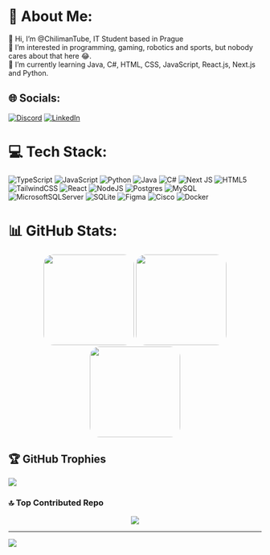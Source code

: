 # 💫 About Me:
👋 Hi, I’m @ChilimanTube, IT Student based in Prague<br>👀 I’m interested in programming, gaming, robotics and sports, but nobody cares about that here 😂.<br>🌱 I’m currently learning Java, C#, HTML, CSS, JavaScript, React.js, Next.js and Python.


## 🌐 Socials:
[![Discord](https://img.shields.io/badge/Discord-%237289DA.svg?logo=discord&logoColor=white)](https://discord.gg/AKBhAKRmQs) [![LinkedIn](https://img.shields.io/badge/LinkedIn-%230077B5.svg?logo=linkedin&logoColor=white)](https://linkedin.com/in/kralvojtech)

# 💻 Tech Stack:
![TypeScript](https://img.shields.io/badge/typescript-%23007ACC.svg?style=for-the-badge&logo=typescript&logoColor=white) ![JavaScript](https://img.shields.io/badge/javascript-%23323330.svg?style=for-the-badge&logo=javascript&logoColor=%23F7DF1E) ![Python](https://img.shields.io/badge/python-3670A0?style=for-the-badge&logo=python&logoColor=ffdd54) ![Java](https://img.shields.io/badge/java-%23ED8B00.svg?style=for-the-badge&logo=openjdk&logoColor=white) ![C#](https://img.shields.io/badge/c%23-%23239120.svg?style=for-the-badge&logo=csharp&logoColor=white) ![Next JS](https://img.shields.io/badge/Next-black?style=for-the-badge&logo=next.js&logoColor=white) ![HTML5](https://img.shields.io/badge/html5-%23E34F26.svg?style=for-the-badge&logo=html5&logoColor=white) ![TailwindCSS](https://img.shields.io/badge/tailwindcss-%2338B2AC.svg?style=for-the-badge&logo=tailwind-css&logoColor=white) ![React](https://img.shields.io/badge/react-%2320232a.svg?style=for-the-badge&logo=react&logoColor=%2361DAFB) ![NodeJS](https://img.shields.io/badge/node.js-6DA55F?style=for-the-badge&logo=node.js&logoColor=white) ![Postgres](https://img.shields.io/badge/postgres-%23316192.svg?style=for-the-badge&logo=postgresql&logoColor=white) ![MySQL](https://img.shields.io/badge/mysql-4479A1.svg?style=for-the-badge&logo=mysql&logoColor=white) ![MicrosoftSQLServer](https://img.shields.io/badge/Microsoft%20SQL%20Server-CC2927?style=for-the-badge&logo=microsoft%20sql%20server&logoColor=white) ![SQLite](https://img.shields.io/badge/sqlite-%2307405e.svg?style=for-the-badge&logo=sqlite&logoColor=white) ![Figma](https://img.shields.io/badge/figma-%23F24E1E.svg?style=for-the-badge&logo=figma&logoColor=white) ![Cisco](https://img.shields.io/badge/cisco-%23049fd9.svg?style=for-the-badge&logo=cisco&logoColor=black) ![Docker](https://img.shields.io/badge/docker-%230db7ed.svg?style=for-the-badge&logo=docker&logoColor=white)
# 📊 GitHub Stats:
<div align="center">
  <img src="https://github-readme-stats.vercel.app/api?username=ChilimanTube&theme=aura_dark&hide_border=true&include_all_commits=false&count_private=false" height="180px" style="border-radius: 20px;"/>
  <img src="https://github-readme-streak-stats.herokuapp.com/?user=ChilimanTube&theme=aura_dark&hide_border=true" height="180px" style="border-radius: 20px;"/>
  <img src="https://github-readme-stats.vercel.app/api/top-langs/?username=ChilimanTube&theme=aura_dark&hide_border=true&include_all_commits=true&count_private=true&layout=compact" height="180px" style="border-radius: 20px;"/>
</div>

## 🏆 GitHub Trophies
![](https://github-profile-trophy.vercel.app/?username=ChilimanTube&theme=radical&no-frame=false&no-bg=false&margin-w=4)

### 🔝 Top Contributed Repo
<div align="center">
  <img src="https://github-contributor-stats.vercel.app/api?username=ChilimanTube&limit=5&theme=radical&hide_border=true&combine_all_yearly_contributions=true" />
</div>

---
[![](https://visitcount.itsvg.in/api?id=ChilimanTube&icon=0&color=0)](https://visitcount.itsvg.in)

